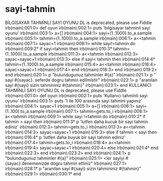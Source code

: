 sayi-tahmin
===========

BİLGİSAYAR TAHMİNLİ SAYI OYUNU  DL is deprecated, please use Fiddle irb(main):001:0> def oyun irb(main):002:1> puts 'bilgisayar tahminli sayi oyunu' irb(main):003:1> a=[] irb(main):004:1> sayi=(1..1000).to_a.sample irb(main):005:1> tahmin=(1..1000).to_a.sample irb(main):006:1> a&lt;&lt;tahmin irb(main):007:1> sayac=1 irb(main):008:1> while sayi!=tahmin do irb(main):009:2* if sayi>tahmin then irb(main):010:3* tahmin=(1..1000).to_a.sample irb(main):011:3> a&lt;&lt;tahmin irb(main):012:3> sayac=sayac+1 irb(main):013:3> else if sayi&lt; tahmin then irb(main):014:4* tahmin=(1..1000).to_a.sample irb(main):015:4> a&lt;&lt;tahmin irb(main):016:4> sayac=sayac+1 irb(main):017:4> end irb(main):018:3> end irb(main):019:2> end irb(main):020:1> p "bulundugunuz tahminler #{a}" irb(main):021:1> p " sayi #{sayac}. seferde dogru tahmin edilmistir" irb(main):022:1> p "aranilan sayi  #{sayi} sizin tahmininiz #{tahmin}" irb(main):023:1> end  KULLANICI TAHMİNLİ SAYI OYUNU  DL is deprecated, please use Fiddle irb(main):001:0>  def oyun irb(main):002:1>  puts 'Kullanıcı tahminli sayi oyunu' irb(main):003:1>  puts '1 ile 100 arasında sayi tahmini yapınız' irb(main):004:1>  sayac=1 irb(main):005:1>  a=[] irb(main):006:1>  sayi=(1..100).to_a.sample irb(main):007:1>  tahmin=gets.to_i irb(main):008:1>  a&lt;&lt;tahmin irb(main):009:1>  while sayi !=tahmin do irb(main):010:2*  if tahmin > sayi then irb(main):011:3*  p 'lutfen daha kucuk bir sayi tahmin ediniz' irb(main):012:3>  tahmin=gets.to_i irb(main):013:3>  a&lt;&lt;tahmin irb(main):014:3>  sayac=sayac+1 irb(main):015:3>  else if tahmin &lt; sayi then irb(main):016:4*  p 'lutfen daha buyuk bir sayi tahmin ediniz' irb(main):017:4>  tahmin=gets.to_i irb(main):018:4>  a&lt;&lt;tahmin irb(main):019:4>  sayac=sayac+1 irb(main):020:4>  else irb(main):021:4*  end irb(main):022:3>  end irb(main):023:2>  end irb(main):024:1>  p "bulundugunuz tahminler #{a}" irb(main):025:1> &lt;ler sayiyi #{sayac}.denemenizde dogru tahmin ettiniz" irb(main):027:1> irb(main):028:1*  p "aranilan sayi  #{sayi} sizin tahmininiz #{tahmin}" irb(main):029:1> irb(main):030:1*  end